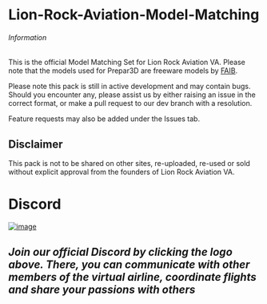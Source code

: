 # Lion-Rock-Aviation-Model-Matching

###### Information
This is the official Model Matching Set for Lion Rock Aviation VA. Please note that the models used for Prepar3D are freeware models by [FAIB](https://fsxaibureau.com/). 

Please note this pack is still in active development and may contain bugs. Should you encounter any, please assist us by either raising an issue in the correct format, or make a pull request to our dev branch with a resolution.

Feature requests may also be added under the Issues tab.

## Disclaimer

This pack is not to be shared on other sites, re-uploaded, re-used or sold without explicit approval from the founders of Lion Rock Aviation VA.

# Discord
[![image](https://user-images.githubusercontent.com/43100687/164476931-fb31197c-b366-4d54-a3e7-2253b1aa1b9d.png)](https://discord.gg/vt89WTexSP)

*Join our official Discord by clicking the logo above. There, you can communicate with other members of the virtual airline, coordinate flights and share your passions with others*
--------------------------

